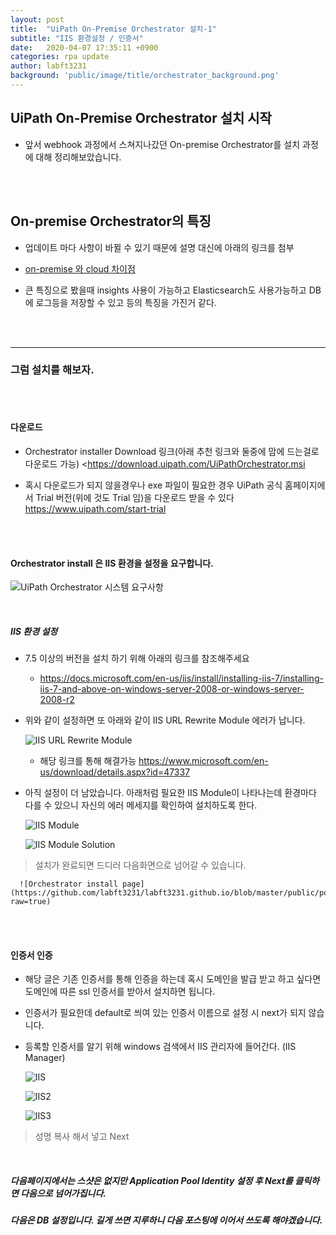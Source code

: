 ```yaml
---
layout: post
title:  "UiPath On-Premise Orchestrator 설치-1"
subtitle: "IIS 환경설정 / 인증서"
date:   2020-04-07 17:35:11 +0900
categories: rpa update
author: labft3231
background: 'public/image/title/orchestrator_background.png'
---
```


## UiPath On-Premise Orchestrator 설치 시작


- 앞서 webhook 과정에서 스쳐지나갔던 On-premise Orchestrator를 설치 과정에 대해 정리해보았습니다.

<br>
<br>

## On-premise Orchestrator의 특징

- 업데이트 마다 사항이 바뀔 수 있기 때문에 설명 대신에 아래의 링크를 첨부 

- [on-premise 와 cloud 차이점](https://docs.uipath.com/cloudplatform/docs/on-premises-vs-cloud-platform-orchestrator-features)

- 큰 특징으로 봤을때 insights 사용이 가능하고 Elasticsearch도 사용가능하고 DB에 로그등을 저장할 수 있고 등의 특징을 가진거 같다.

<br>
<br>

------------------------------------------

### 그럼 설치를 해보자.

<br>
<br>

#### 다운로드

- Orchestrator installer Download 링크(아래 추천 링크와 둘중에 맘에 드는걸로 다운로드 가능)  <https://download.uipath.com/UiPathOrchestrator.msi

- 혹시 다운로드가 되지 않을경우나 exe 파일이 필요한 경우 UiPath 공식 홈페이지에서 Trial 버전(위에 것도 Trial 임)을 다운로드 받을 수 있다 <https://www.uipath.com/start-trial>

<br>
<br>

#### Orchestrator install 은 IIS 환경을 설정을 요구합니다. 

![UiPath Orchestrator 시스템 요구사항](https://github.com/labft3231/labft3231.github.io/blob/master/public/posts/%EC%BA%A1%EC%B2%98.PNG?raw=true)

<br>

##### IIS 환경 설정

   - 7.5 이상의 버전을 설치 하기 위해 아래의 링크를 참조해주세요
      - <https://docs.microsoft.com/en-us/iis/install/installing-iis-7/installing-iis-7-and-above-on-windows-server-2008-or-windows-server-2008-r2>

   - 위와 같이 설정하면 또 아래와 같이 IIS URL Rewrite Module 에러가 납니다.

      ![IIS URL Rewrite Module](https://github.com/labft3231/labft3231.github.io/blob/master/public/posts/%EC%BA%A1%EC%B2%982.PNG?raw=true)

      - 해당 링크를 통해 해결가능 <https://www.microsoft.com/en-us/download/details.aspx?id=47337>

   - 아직 설정이 더 남았습니다. 아래처럼 필요한 IIS Module이 나타나는데 환경마다 다를 수 있으니 자신의 에러 메세지를 확인하여 설치하도록 한다.

      ![IIS Module](https://github.com/labft3231/labft3231.github.io/blob/master/public/posts/%EC%BA%A1%EC%B2%983.PNG?raw=true)

      ![IIS Module Solution](https://github.com/labft3231/labft3231.github.io/blob/master/public/posts/%EC%BA%A1%EC%B2%984.PNG?raw=true)



   > 설치가 완료되면 드디러 다음화면으로 넘어갈 수 있습니다. 

      ![Orchestrator install page](https://github.com/labft3231/labft3231.github.io/blob/master/public/posts/%EC%BA%A1%EC%B2%985.PNG?raw=true)

<br>
<br>

#### 인증서 인증

- 해당 글은 기존 인증서를 통해 인증을 하는데 혹시 도메인을 발급 받고 하고 싶다면 도메인에 따른 ssl 인증서를 받아서 설치하면 됩니다.

- 인증서가 필요한데 default로 씌여 있는 인증서 이름으로 설정 시 next가 되지 않습니다. 

- 등록할 인증서를 알기 위해 windows 검색에서 IIS 관리자에 들어간다. (IIS Manager)

   ![IIS](https://github.com/labft3231/labft3231.github.io/blob/master/public/posts/%EC%BA%A1%EC%B2%986.PNG?raw=true)

   ![IIS2](https://github.com/labft3231/labft3231.github.io/blob/master/public/posts/%EC%BA%A1%EC%B2%987.PNG?raw=true)

   ![IIS3](https://github.com/labft3231/labft3231.github.io/blob/master/public/posts/%EC%BA%A1%EC%B2%988.PNG?raw=true)

> 성명 복사 해서 넣고 Next

<br>

##### 다음페이지에서는 스샷은 없지만 Application Pool Identity 설정 후 Next를 클릭하면 다음으로 넘어가집니다.

##### 다음은 DB 설정입니다. 길게 쓰면 지루하니 다음 포스팅에 이어서 쓰도록 해야겠습니다.







